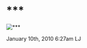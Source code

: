 # \*\*\*

![\*\*\*](http://assets3.lookatme.ru/2837583915/assets/article_image-image/f4/16/217109/article_image-image-article.jpg)

<span id="timestamp"> January 10th, 2010 6:27am </span> <span
class="tag">LJ</span>

